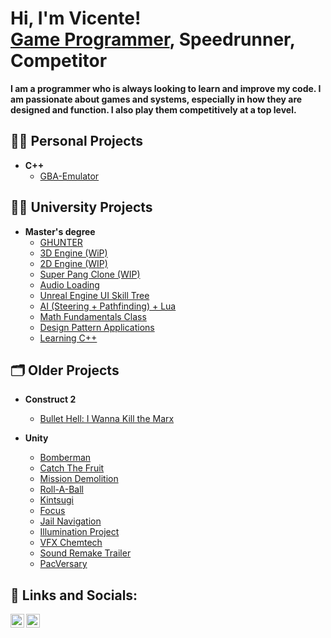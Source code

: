 <h1>Hi, I'm Vicente! <br/> <a href="https://www.linkedin.com/in/vicente-cupello-813494244/">Game Programmer</a>, Speedrunner, Competitor</h1>
<b>I am a programmer who is always looking to learn and improve my code. I am passionate about games and systems, especially in how they are designed and function. I also play them competitively at a top level.</b>

## 👨‍💻 Personal Projects
- **C++**
  - [GBA-Emulator](https://github.com/VerdalJG/gba-emulator)

## 👨‍💻 University Projects
- **Master's degree**
  - [GHUNTER](https://github.com/gamedevmaster/gamedevmaster_g3_2324)
  - [3D Engine (WiP)](https://github.com/VerdalJG/3D-Programming-Class)
  - [2D Engine (WIP)](https://github.com/VerdalJG/2D-Programming-Class)
  - [Super Pang Clone (WIP)](https://github.com/VerdalJG/Code-Architecture-Class)
  - [Audio Loading](https://github.com/VerdalJG/Audio-Class)
  - [Unreal Engine UI Skill Tree](https://github.com/VerdalJG/UI-Class)
  - [AI (Steering + Pathfinding) + Lua](https://github.com/VerdalJG/AI-Scripting-Class)
  - [Math Fundamentals Class](https://github.com/VerdalJG/Math-Fundamentals-Class)
  - [Design Pattern Applications](https://github.com/VerdalJG/Software-Engineering-Class)
  - [Learning C++](https://github.com/VerdalJG/CPP-Class)

## 🗂️ Older Projects
- **Construct 2**
  - [Bullet Hell: I Wanna Kill the Marx](https://github.com/VerdalJG/I-Wanna-Kill-The-Marx)

- **Unity**
  - [Bomberman](https://github.com/VerdalJG/Bomberman-University-Project)
  - [Catch The Fruit](https://github.com/VerdalJG/Catch-The-Fruit)
  - [Mission Demolition](https://github.com/VerdalJG/Mission-Demolition)
  - [Roll-A-Ball](https://github.com/VerdalJG/Roll-A-Ball)
  - [Kintsugi](https://github.com/VerdalJG/Kintsugi)
  - [Focus](https://github.com/VerdalJG/Focus)
  - [Jail Navigation](https://github.com/VerdalJG/Jail-Navigation)
  - [Illumination Project](https://github.com/VerdalJG/Dungeon-Illumination)
  - [VFX Chemtech](https://github.com/VerdalJG/VFX-Chemtech)
  - [Sound Remake Trailer](https://github.com/VerdalJG/PalWorld-Sound-Remake)
  - [PacVersary](https://github.com/VerdalJG/Pacversary)



<h2> 🤳 Links and Socials:</h2>

[<img align="left" alt="Verdal | YouTube" width="22px" src="https://cdn.jsdelivr.net/npm/simple-icons@v3/icons/youtube.svg" />][youtube]
[<img align="left" alt="Verdal | LinkedIn" width="22px" src="https://cdn.jsdelivr.net/npm/simple-icons@v3/icons/linkedin.svg" />][linkedin]

[youtube]: https://www.youtube.com/channel/UC9WjT4KkPE9z2LB30feGQ0g
[linkedin]: https://www.linkedin.com/in/vicente-cupello-813494244/

<!--
**VerdalJG/VerdalJG** is a ✨ _special_ ✨ repository because its `README.md` (this file) appears on your GitHub profile.

Here are some ideas to get you started:

- 🔭 I’m currently working on ...
- 🌱 I’m currently learning ...
- 👯 I’m looking to collaborate on ...
- 🤔 I’m looking for help with ...
- 💬 Ask me about ...
- 📫 How to reach me: ...
- 😄 Pronouns: ...
- ⚡ Fun fact: ...
-->
